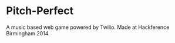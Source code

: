 Pitch-Perfect
=============

A music based web game powered by Twilio. Made at Hackference Birmingham 2014.
